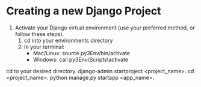 # Creating a new Django Project

1. Activate your Django virtual environment (use your preferred method, or follow these steps).
    1. cd into your environments directory
    2. In your terminal:
        - Mac/Linux: source py3Env/bin/activate
        - Windows: call py3Env\Scripts\activate
        
cd to your desired directory.
django-admin startproject <project_name>.
cd <project_name>.
python manage.py startapp <app_name>.